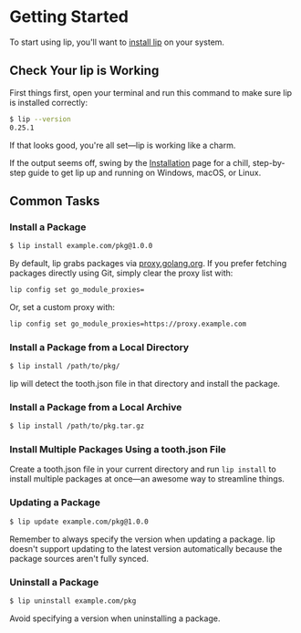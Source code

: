 # Getting Started

To start using lip, you'll want to [install lip](./installation.md) on your system.

## Check Your lip is Working

First things first, open your terminal and run this command to make sure lip is installed correctly:

```bash
$ lip --version
0.25.1
```

If that looks good, you're all set—lip is working like a charm.

If the output seems off, swing by the [Installation](./installation.md) page for a chill, step-by-step guide to get lip up and running on Windows, macOS, or Linux.

## Common Tasks

### Install a Package

```bash
$ lip install example.com/pkg@1.0.0
```

By default, lip grabs packages via [proxy.golang.org](https://proxy.golang.org). If you prefer fetching packages directly using Git, simply clear the proxy list with:
  
```bash
lip config set go_module_proxies=
```

Or, set a custom proxy with:

```bash
lip config set go_module_proxies=https://proxy.example.com
```

### Install a Package from a Local Directory

```bash
$ lip install /path/to/pkg/
```

lip will detect the tooth.json file in that directory and install the package.

### Install a Package from a Local Archive

```bash
$ lip install /path/to/pkg.tar.gz
```

### Install Multiple Packages Using a tooth.json File

Create a tooth.json file in your current directory and run `lip install` to install multiple packages at once—an awesome way to streamline things.

### Updating a Package

```bash
$ lip update example.com/pkg@1.0.0
```

Remember to always specify the version when updating a package. lip doesn't support updating to the latest version automatically because the package sources aren't fully synced.

### Uninstall a Package

```bash
$ lip uninstall example.com/pkg
```

Avoid specifying a version when uninstalling a package.
